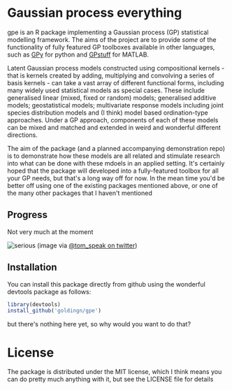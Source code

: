 # Gaussian process everything

gpe is an R package implementing a Gaussian process (GP) statistical modelling framework. The aims of the project are to provide *some* of the functionality of fully featured GP toolboxes available in other languages, such as [GPy](https://github.com/SheffieldML/GPy) for python and [GPstuff](http://becs.aalto.fi/en/research/bayes/gpstuff/) for MATLAB.

Latent Gaussian process models constructed using compositional kernels - that is kernels created by adding, multiplying and convolving a series of basis kernels - can take a vast array of different functional forms, including many widely used statistical models as special cases. These include generalised linear (mixed, fixed or random) models; generalised additive models; geostatistical models; multivariate response models including joint species distribution models and (I think) model based ordination-type approaches. Under a GP approach, components of each of these models can be mixed and matched and extended in weird and wonderful different directions.

The aim of the package (and a planned accompanying demonstration repo) is to demonstrate how these models are all related and stimulate research into what can be done with these mdoels in an applied setting. It's certainly hoped that the package will developed into a fully-featured toolbox for all your GP needs, but that's a long way off for now. In the mean time you'd be better off using one of the existing packages mentioned above, or one of the many other packages that I haven't mentioned

## Progress

Not very much at the moment

![serious](https://pbs.twimg.com/media/B8XypnjIIAI333B.png)
(image via [@tom_speak on twitter](https://twitter.com/tom_speak/status/560120527311106050))


## Installation

You can install this package directly from github using the wonderful devtools package as follows:

```r
library(devtools)
install_github('goldingn/gpe')
```

but there's nothing here yet, so why would you want to do that?


# License

The package is distributed under the MIT license, which I think means you can do pretty much anything with it, but see the LICENSE file for details
